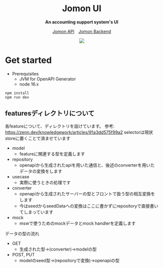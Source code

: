<div align="center">
  <h1>Jomon UI</h1>
  <p>
    <strong>An accounting support system's UI</strong>
  </p>
  <p>
    <a href="https://apis.trap.jp/?urls.primaryName=Jomon%20v2%20API">Jomon API</a>&emsp;<a href="https://github.com/traPtitech/Jomon">Jomon Backend</a>
  </p>
  <p>
    <a href="https://github.com/traPtitech/Jomon-UI/actions/workflows/main.yml"><img src="https://github.com/traPtitech/Jomon-UI/actions/workflows/main.yml/badge.svg"></a>
  </p>
</div>

# Get started

- Prerequisites
  - JVM for OpenAPI Generator
  - node 16.x

```
npm install
npm run dev
```

## featuresディレクトリについて
各featureについて、ディレクトリを設けています。
参考: https://zenn.dev/knowledgework/articles/91a3dd575f99a2
selectorは現状storeに置くことで済ませています

- model
  - featureに関連する型を定義します
- repository
  - openapiから生成されたapiを用いた通信と、後述のconverterを用いたデータの変換をします
- usecase
  - 実際に使うときの処理です
- converter
  - openapiから生成されたサーバーの型とフロントで扱う型の相互変換をします
  - 今はseedからseedDataへの変換はここに書かずにrepositoryで直接書いてしまっています
- mock
  - mswで使うためのmockデータとmock handlerを定義します

データの型の流れ
- GET
  - 生成された型→(converter)→modelの型
- POST, PUT
  - modelのseed型→(repositoryで変換)→openapiの型

